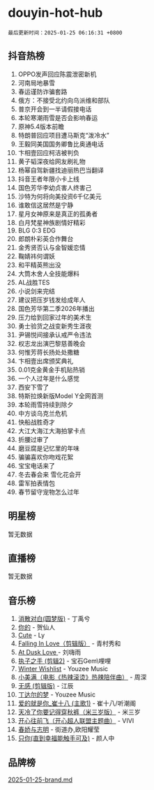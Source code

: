 # douyin-hot-hub

`最后更新时间：2025-01-25 06:16:31 +0800`

## 抖音热榜

1. OPPO发声回应陈震泄密新机
1. 河南局地暴雪
1. 春运谨防诈骗套路
1. 俄方：不接受北约向乌派维和部队
1. 普京开会到一半请假接电话
1. 本轮寒潮雨雪是否会影响春运
1. 原神5.4版本前瞻
1. 特朗普回应项目遭马斯克“泼冷水”
1. 王毅同美国国务卿鲁比奥通电话
1. 卞相壹回应柯洁被判负
1. 黄子韬深夜给网友刷礼物
1. 杨幂自驾新疆找迪丽热巴当翻译
1. 抖音王者年限小卡上线
1. 国色芳华李幼贞害人终害己
1. 沙特为何将向美投资6千亿美元
1. 谁敢信这居然是宁静
1. 星月女神原来是真正的孤勇者
1. 白月梵星神族剧情好精彩
1. BLG 0:3 EDG
1. 郎朗朴彩英合作舞台
1. 金秀贤否认与金智媛恋情
1. 鞠婧祎何谓妖
1. 和平精英熊出没
1. 大筒木舍人全技能爆料
1. AL战胜TES
1. 小说剑来完结
1. 建议把压岁钱发给成年人
1. 国色芳华第二季2026年播出
1. 压力给到回家过年的美术生
1. 勇士验货之战变新秀生涯夜
1. 尹锡悦间接承认戒严令违法
1. 权志龙出演巴黎慈善晚会
1. 何惟芳蒋长扬处处撒糖
1. 卞相壹出席颁奖典礼
1. 0.01克金黄金手机贴热销
1. 一个人过年是什么感觉
1. 西安下雪了
1. 特斯拉焕新版Model Y全网首测
1. 本轮雨雪持续到除夕
1. 中方谈乌克兰危机
1. 快船战胜奇才
1. 大江大海江大海拍掌卡点
1. 折腰过审了
1. 磨豆腐是记忆里的年味
1. 骗骗喜欢你吻戏花絮
1. 宝宝电话来了
1. 冬去春会来 雪化花会开
1. 雷军拍表情包
1. 春节留守宠物怎么过年

## 明星榜

暂无数据

## 直播榜

暂无数据

## 音乐榜

1. [消散对白(圆梦版)](https://sf5-hl-cdn-tos.douyinstatic.com/obj/tos-cn-ve-2774/og4jB5I5IizzoZVAAAzWgBMAsMDWoArfwBOiFs) - 丁禹兮
1. [你的](https://sf5-hl-cdn-tos.douyinstatic.com/obj/tos-cn-ve-2774/oYuIeKf42jB7sEV6B2upMdpYAgfrQWj0FeRegh) - 贺仙人
1. [Cute](https://sf5-hl-cdn-tos.douyinstatic.com/obj/tos-cn-ve-2774/o4IbIzHWKAAB4wsS5qMBRiiAlEBGTpQRNfFvuo) - Ly
1. [Falling In Love（剪辑版）](https://sf3-cdn-tos.douyinstatic.com/obj/tos-cn-ve-2774/o8ajpA8zzgBPahbBIO8AcKGBLJezFCRd1wfP9f) - 青村秀和
1. [ At Dusk  Love ](https://sf5-hl-cdn-tos.douyinstatic.com/obj/tos-cn-ve-2774/o8CrpCf5CaYgI4ZrtQgMQAFEfuGqNnRSDQAPBc) - 刘嗨雨
1. [执子之手 (剪辑2)](https://sf5-hl-cdn-tos.douyinstatic.com/obj/tos-cn-ve-2774/oUoZLQjCc31XzqsBnBQUNgeKtYPBcgbFDwtfcu) - 宝石Gem\哩哩
1. [Winter Wishlist](https://sf5-hl-cdn-tos.douyinstatic.com/obj/tos-cn-ve-2774/oIIgUOeamCFCVAzxN6MFRLIBlLGpUqQxeeHrLE) - Youzee Music
1. [小美满（电影《热辣滚烫》热辣陪伴曲）](https://sf5-hl-cdn-tos.douyinstatic.com/obj/tos-cn-ve-2774/o0GAn2lSgfZIDUgtevCGDQYnFg4CwnrBaxbTZL) - 周深
1. [无感 (剪辑版)](https://sf5-hl-cdn-tos.douyinstatic.com/obj/tos-cn-ve-2774/o0eIsUzJBDlQaQFC5OFlgbMEZC1TFYBftOBn6p) - 江辰
1. [丁达尔的梦](https://sf5-hl-cdn-tos.douyinstatic.com/obj/tos-cn-ve-2774/oMU3WirUZBVQkAC9ccG5P2IQirziZM2RTInUY) - Youzee Music
1. [爱的就是你_崔十八 (主歌1)](https://sf5-hl-cdn-tos.douyinstatic.com/obj/tos-cn-ve-2774/oI5BO5DhFZ6UTcNCnZaOCBLtZ7WIMQGfgnXf5E) - 崔十八/听潮阁
1. [天冷了你要记得穿秋裤（米三岁版）](https://sf5-hl-cdn-tos.douyinstatic.com/obj/tos-cn-ve-2774/oQlIwVIDWiZ6BQilAorS7MA0AgCkQDvcZAdm1) - 米三岁
1. [开心往前飞（开心超人联盟主题曲）](https://sf5-hl-cdn-tos.douyinstatic.com/obj/tos-cn-ve-2774/9d8fb7c82cf1421fb93a9fe925275e0a) - VIVI
1. [春娇与志明](https://sf5-hl-cdn-tos.douyinstatic.com/obj/tos-cn-ve-2774/e530d8fceb7044b39707d7f9ff54add1) - 街道办,欧阳耀莹
1. [只你(直到幸福能触手可及)](https://sf5-hl-cdn-tos.douyinstatic.com/obj/tos-cn-ve-2774/o0lBkRDzFTeaVSUz3ZZSCBVtZ5DIMQGfgmEAuE) - 颜人中

## 品牌榜

[2025-01-25-brand.md](2025-01-25-brand.md)
